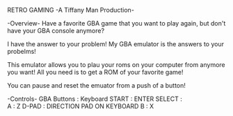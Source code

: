 RETRO GAMING
-A Tiffany Man Production-

-Overview-
Have a favorite GBA game that you want to play again, but don't have your GBA console anymore? 

I have the answer to your problem! My GBA emulator is the answers to your probelms!

This emulator allows you to plau your roms on your computer from anymore you want! All you need is to get a ROM of your favorite game!

You can pause and reset the emuator from a push of a button!


-Controls-
GBA Buttons : Keyboard
START       : ENTER
SELECT      : \
A           : Z
D-PAD       : DIRECTION PAD ON KEYBOARD
B           : X



